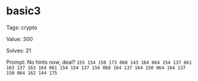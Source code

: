 
basic3
======


Tags: crypto

Value: 300

Solves: 21

Prompt: No hints now, deal? `155 154 150 173 060 143 164 064 154 137 061 163 137 163 164 061 154 154 137 156 060 164 137 164 150 064 164 137 150 064 162 144 175`
